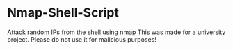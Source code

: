 # Nmap-Shell-Script
Attack random IPs from the shell using nmap
This was made for a university project. Please do not use it for malicious purposes!
